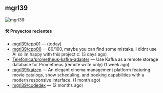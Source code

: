 ## mgrl39 
<p align="left"> <img src="https://komarev.com/ghpvc/?username=mgrbl&label=Profile%20views&color=0e75b6&style=flat" alt="mgrl39" /> </p>












#### 🛠 Proyectos recientes

- [mgrl39/cpp01](https://github.com/mgrl39/cpp01) —  (today)
- [mgrl39/cpp00](https://github.com/mgrl39/cpp00) — 80/100, maybe you can find some mistake. I didnt use AI so im happy with this project c: (3 days ago)
- [Telefonica/prometheus-kafka-adapter](https://github.com/Telefonica/prometheus-kafka-adapter) — Use Kafka as a remote storage database for Prometheus (remote write only) (1 week ago)
- [mgrl39/kaizen](https://github.com/mgrl39/kaizen) — An elegant cinema management platform featuring movie catalogs, show scheduling, and booking capabilities with a modern responsive interface. (1 month ago)
- [mgrl39/codedex](https://github.com/mgrl39/codedex) —  (2 months ago)




